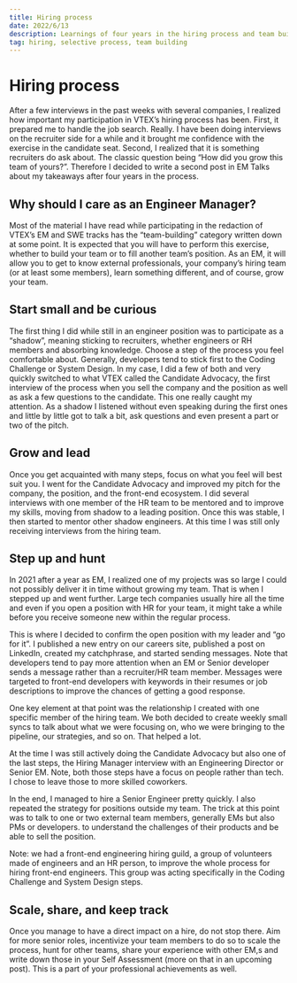 ```yaml
---
title: Hiring process
date: 2022/6/13
description: Learnings of four years in the hiring process and team building
tag: hiring, selective process, team building
---
```


# Hiring process

After a few interviews in the past weeks with several companies, I realized how important my participation in VTEX’s hiring process has been. First, it prepared me to handle the job search. Really. I have been doing interviews on the recruiter side for a while and it brought me confidence with the exercise in the candidate seat. Second, I realized that it is something recruiters do ask about. The classic question being “How did you grow this team of yours?”.
Therefore I decided to write a second post in EM Talks about my takeaways after four years in the process.

## Why should I care as an Engineer Manager?

Most of the material I have read while participating in the redaction of VTEX’s EM and SWE tracks has the “team-building” category written down at some point. It is expected that you will have to perform this exercise, whether to build your team or to fill another team’s position.
As an EM, it will allow you to get to know external professionals, your company’s hiring team (or at least some members), learn something different, and of course, grow your team.

## Start small and be curious

The first thing I did while still in an engineer position was to participate as a “shadow”, meaning sticking to recruiters, whether engineers or RH members and absorbing knowledge. Choose a step of the process you feel comfortable about. Generally, developers tend to stick first to the Coding Challenge or System Design. In my case, I did a few of both and very quickly switched to what VTEX called the Candidate Advocacy, the first interview of the process when you sell the company and the position as well as ask a few questions to the candidate. This one really caught my attention. As a shadow I listened without even speaking during the first ones and little by little got to talk a bit, ask questions and even present a part or two of the pitch.

## Grow and lead

Once you get acquainted with many steps, focus on what you feel will best suit you. I went for the Candidate Advocacy and improved my pitch for the company, the position, and the front-end ecosystem. I did several interviews with one member of the HR team to be mentored and to improve my skills, moving from shadow to a leading position. Once this was stable, I then started to mentor other shadow engineers. At this time I was still only receiving interviews from the hiring team.

## Step up and hunt

In 2021 after a year as EM, I realized one of my projects was so large I could not possibly deliver it in time without growing my team. That is when I stepped up and went further. Large tech companies usually hire all the time and even if you open a position with HR for your team, it might take a while before you receive someone new within the regular process.

This is where I decided to confirm the open position with my leader and “go for it”. I published a new entry on our careers site, published a post on LinkedIn, created my catchphrase, and started sending messages. Note that developers tend to pay more attention when an EM or Senior developer sends a message rather than a recruiter/HR team member. Messages were targeted to front-end developers with keywords in their resumes or job descriptions to improve the chances of getting a good response.

One key element at that point was the relationship I created with one specific member of the hiring team. We both decided to create weekly small syncs to talk about what we were focusing on, who we were bringing to the pipeline, our strategies, and so on. That helped a lot.

At the time I was still actively doing the Candidate Advocacy but also one of the last steps, the Hiring Manager interview with an Engineering Director or Senior EM. Note, both those steps have a focus on people rather than tech. I chose to leave those to more skilled coworkers.

In the end, I managed to hire a Senior Engineer pretty quickly. I also repeated the strategy for positions outside my team. The trick at this point was to talk to one or two external team members, generally EMs but also PMs or developers. to understand the challenges of their products and be able to sell the position.

Note: we had a front-end engineering hiring guild, a group of volunteers made of engineers and an HR person, to improve the whole process for hiring front-end engineers. This group was acting specifically in the Coding Challenge and System Design steps.

## Scale, share, and keep track

Once you manage to have a direct impact on a hire, do not stop there. Aim for more senior roles, incentivize your team members to do so to scale the process, hunt for other teams, share your experience with other EM,s and write down those in your Self Assessment (more on that in an upcoming post). This is a part of your professional achievements as well.

